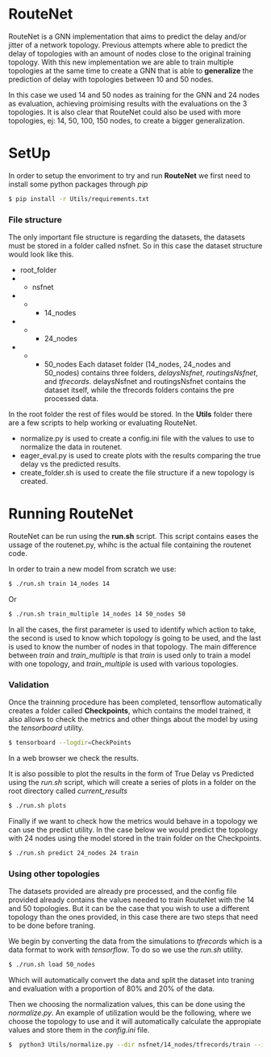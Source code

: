 # RouteNet

RouteNet is a GNN implementation that aims to predict the delay and/or jitter of a network topology. Previous attempts where able to predict the delay of topologies with an amount of nodes close to the original training topology. With this new implementation we are able to train multiple topologies at the same time to create a GNN that is able to **generalize** the prediction of delay with topologies between 10 and 50 nodes. 

In this case we used 14 and 50 nodes as training for the GNN and 24 nodes as evaluation, achieving proimising results with the evaluations on the 3 topologies. It is also clear that RouteNet could also be used with more topologies, ej: 14, 50, 100, 150 nodes, to create a bigger generalization.


# SetUp
In order to setup the envoriment to try and run **RouteNet** we first need to install some python packages through *pip*
```sh
$ pip install -r Utils/requirements.txt
```
### File structure
The only important file structure is regarding the datasets, the datasets must be stored in a folder called nsfnet. So in this case the dataset structure would look like this.
  - root_folder
  - - nsfnet
  - - - 14_nodes
  - - - 24_nodes
  - - - 50_nodes 
Each dataset folder (14_nodes, 24_nodes and 50_nodes) contains three folders, *delaysNsfnet*, *routingsNsfnet*, and *tfrecords*. delaysNsfnet and routingsNsfnet contains the dataset itself, while the tfrecords folders contains the pre processed data.

In the root folder the rest of files would be stored. In the **Utils** folder there are a few scripts to help working or evaluating RouteNet.
  - normalize.py is used to create a config.ini file with the values to use to normalize the data in routenet.
  - eager_eval.py is used to create plots with the results comparing the true delay vs the predicted results.
  - create_folder.sh is used to create the file structure if a new topology is created.

# Running RouteNet
RouteNet can be run using the **run.sh** script. This script contains eases the ussage of the routenet.py, whihc is the actual file containing the routenet code.

In order to train a new model from scratch we use:
```sh
$ ./run.sh train 14_nodes 14
```
Or
```sh
$ ./run.sh train_multiple 14_nodes 14 50_nodes 50
```
In all the cases, the first parameter is used to identify which action to take, the second is used to know which topology is going to be used, and the last is used to know the number of nodes in that topology. The main difference between *train* and *train_multiple* is that *train* is used only to train a model with one topology, and *train_multiple* is used with various topologies.

### Validation

Once the trainning procedure has been completed, tensorflow automatically creates a folder called **Checkpoints**, which contains the model trained, it also allows to check the metrics and other things about the model by using the *tensorboard* utility.
```sh
$ tensorboard --logdir=CheckPoints
```
In a web browser we check the results.

It is also possible to plot the results in the form of True Delay vs Predicted using the *run.sh* script, which will create a series of plots in a folder on the root directory called *current_results*
```sh
$ ./run.sh plots
```
Finally if we want to check how the metrics would behave in a topology we can use the predict utility. In the case below we would predict the topology with 24 nodes using the model stored in the train folder on the Checkpoints.
```sh
$ ./run.sh predict 24_nodes 24 train
```

### Using other topologies

The datasets provided are already pre processed, and the config file provided already contains the values needed to train RouteNet with the 14 and 50 topologies. But it can be the case that you wish to use a different topology than the ones provided, in this case there are two steps that need to be done before traning.

We begin by converting the data from the simulations to *tfrecords* which is a data format to work with *tensorflow*. To do so we use the *run.sh* utility.

```sh
$ ./run.sh load 50_nodes
```
Which will automatically convert the data and split the dataset into traning and evaluation with a proportion of 80% and 20% of the data.

Then we choosing the normalization values, this can be done using the *normalize.py*. An example of utilization would be the following, where we choose the topology to use and it will automatically calculate the appropiate values and store them in the *config.ini* file. 
```sh
$  python3 Utils/normalize.py --dir nsfnet/14_nodes/tfrecords/train --ini config.ini
```
